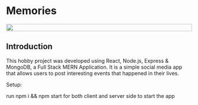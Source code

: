 # Memories

<div align="center">
  <div style="display: flex; align-items: flex-start; padding-horizontal: 1rem">
    <img src="https://camo.githubusercontent.com/204be81e6882263793a916226f5e9b396b676a1cd9567140f6cbe571f1dd2125/68747470733a2f2f692e6962622e636f2f5a385930434a762f53637265656e73686f742d323032302d31302d33302d61742d31312d31302d30342e706e67" width="100%"/>
  </div>
</div>

## Introduction

This hobby project was developed using React, Node.js, Express & MongoDB, a Full Stack MERN Application. It is a simple social media app that allows users to post interesting events that happened in their lives.

Setup:

run npm i && npm start for both client and server side to start the app
